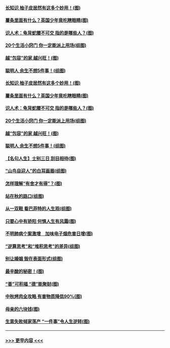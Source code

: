 #### [长知识 柚子皮居然有这多个妙用！(图)](../pages/p8/907425.md?t=09171644) 
#### [薯条里面有什么？英国少年竟吃瞎眼睛(图)](../pages/p8/907381.md?t=09171644) 
#### [识人术：龟背蛇腰不可交 指的是哪些人？(图)](../pages/p8/907503.md?t=09171644) 
#### [20个生活小窍门 你一定能派上用场(组图)](../pages/p8/907510.md?t=09171644) 
#### [越“包容”的家 越兴旺！(图)](../pages/p8/907328.md?t=09171644) 
#### [聪明人 余生不想5件事！(组图)](../pages/p8/907364.md?t=09171644) 
#### [长知识 柚子皮居然有这多个妙用！(图)](../pages/p8/907425.md?t=09171644) 
#### [薯条里面有什么？英国少年竟吃瞎眼睛(图)](../pages/p8/907381.md?t=09171644) 
#### [识人术：龟背蛇腰不可交 指的是哪些人？(图)](../pages/p8/907503.md?t=09171644) 
#### [20个生活小窍门 你一定能派上用场(组图)](../pages/p8/907510.md?t=09171644) 
#### [越“包容”的家 越兴旺！(图)](../pages/p8/907328.md?t=09171644) 
#### [聪明人 余生不想5件事！(组图)](../pages/p8/907364.md?t=09171644) 
#### [【名句人生】士别三日 刮目相待(图)](../pages/p8/906988.md?t=09171644) 
#### [“山鸟自迎人”的白耳画眉(组图)](../pages/p8/907332.md?t=09171644) 
#### [怎样理解“有舍才有得”？(图)](../pages/p8/906872.md?t=09171644) 
#### [站在秋的路口(组图)](../pages/p8/906914.md?t=09171644) 
#### [从一双鞋 看巴菲特的人生观(组图)](../pages/p8/907311.md?t=09171644) 
#### [只要心中有骄阳 何惧人生有风霜(图)](../pages/p8/907320.md?t=09171644) 
#### [不明肺病个案激增　加味电子烟危害日增(图)](../pages/p8/907307.md?t=09171644) 
#### [“逆算思考”和“堆积思考”的差异(组图)](../pages/p8/907229.md?t=09171644) 
#### [别让婚姻 毁在表面形式(组图)](../pages/p8/907118.md?t=09171644) 
#### [最辛酸的秘密！(图)](../pages/p8/906327.md?t=09171644) 
#### [“善”可积福 “德”能聚财(图)](../pages/p8/906906.md?t=09171644) 
#### [中秋烤肉全攻略 有害物质降低90%(图)](../pages/p8/907227.md?t=09171644) 
#### [母亲的六块钱(图)](../pages/p8/907107.md?t=09171644) 
#### [生意失败倾家荡产 “一件事”令人生逆转(图)](../pages/p8/907101.md?t=09171644) 

----
#### [ >>> 更早内容 <<< ](../indexes/p8-earlier.md)
